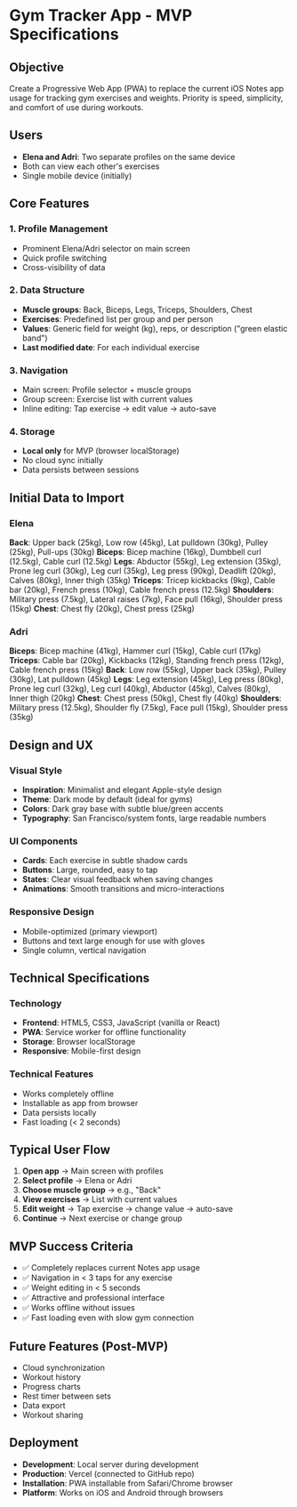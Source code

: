 # Gym Tracker App - MVP Specifications

## Objective
Create a Progressive Web App (PWA) to replace the current iOS Notes app usage for tracking gym exercises and weights. Priority is speed, simplicity, and comfort of use during workouts.

## Users
- **Elena and Adri**: Two separate profiles on the same device
- Both can view each other's exercises
- Single mobile device (initially)

## Core Features

### 1. Profile Management
- Prominent Elena/Adri selector on main screen
- Quick profile switching
- Cross-visibility of data

### 2. Data Structure
- **Muscle groups**: Back, Biceps, Legs, Triceps, Shoulders, Chest
- **Exercises**: Predefined list per group and per person
- **Values**: Generic field for weight (kg), reps, or description ("green elastic band")
- **Last modified date**: For each individual exercise

### 3. Navigation
- Main screen: Profile selector + muscle groups
- Group screen: Exercise list with current values
- Inline editing: Tap exercise → edit value → auto-save

### 4. Storage
- **Local only** for MVP (browser localStorage)
- No cloud sync initially
- Data persists between sessions

## Initial Data to Import

### Elena
**Back**: Upper back (25kg), Low row (45kg), Lat pulldown (30kg), Pulley (25kg), Pull-ups (30kg)
**Biceps**: Bicep machine (16kg), Dumbbell curl (12.5kg), Cable curl (12.5kg)
**Legs**: Abductor (55kg), Leg extension (35kg), Prone leg curl (30kg), Leg curl (35kg), Leg press (90kg), Deadlift (20kg), Calves (80kg), Inner thigh (35kg)
**Triceps**: Tricep kickbacks (9kg), Cable bar (20kg), French press (10kg), Cable french press (12.5kg)
**Shoulders**: Military press (7.5kg), Lateral raises (7kg), Face pull (16kg), Shoulder press (15kg)
**Chest**: Chest fly (20kg), Chest press (25kg)

### Adri
**Biceps**: Bicep machine (41kg), Hammer curl (15kg), Cable curl (17kg)
**Triceps**: Cable bar (20kg), Kickbacks (12kg), Standing french press (12kg), Cable french press (15kg)
**Back**: Low row (55kg), Upper back (35kg), Pulley (30kg), Lat pulldown (45kg)
**Legs**: Leg extension (45kg), Leg press (80kg), Prone leg curl (32kg), Leg curl (40kg), Abductor (45kg), Calves (80kg), Inner thigh (20kg)
**Chest**: Chest press (50kg), Chest fly (40kg)
**Shoulders**: Military press (12.5kg), Shoulder fly (7.5kg), Face pull (15kg), Shoulder press (35kg)

## Design and UX

### Visual Style
- **Inspiration**: Minimalist and elegant Apple-style design
- **Theme**: Dark mode by default (ideal for gyms)
- **Colors**: Dark gray base with subtle blue/green accents
- **Typography**: San Francisco/system fonts, large readable numbers

### UI Components
- **Cards**: Each exercise in subtle shadow cards
- **Buttons**: Large, rounded, easy to tap
- **States**: Clear visual feedback when saving changes
- **Animations**: Smooth transitions and micro-interactions

### Responsive Design
- Mobile-optimized (primary viewport)
- Buttons and text large enough for use with gloves
- Single column, vertical navigation

## Technical Specifications

### Technology
- **Frontend**: HTML5, CSS3, JavaScript (vanilla or React)
- **PWA**: Service worker for offline functionality
- **Storage**: Browser localStorage
- **Responsive**: Mobile-first design

### Technical Features
- Works completely offline
- Installable as app from browser
- Data persists locally
- Fast loading (< 2 seconds)

## Typical User Flow

1. **Open app** → Main screen with profiles
2. **Select profile** → Elena or Adri
3. **Choose muscle group** → e.g., "Back"
4. **View exercises** → List with current values
5. **Edit weight** → Tap exercise → change value → auto-save
6. **Continue** → Next exercise or change group

## MVP Success Criteria
- ✅ Completely replaces current Notes app usage
- ✅ Navigation in < 3 taps for any exercise
- ✅ Weight editing in < 5 seconds
- ✅ Attractive and professional interface
- ✅ Works offline without issues
- ✅ Fast loading even with slow gym connection

## Future Features (Post-MVP)
- Cloud synchronization
- Workout history
- Progress charts
- Rest timer between sets
- Data export
- Workout sharing

## Deployment
- **Development**: Local server during development
- **Production**: Vercel (connected to GitHub repo)
- **Installation**: PWA installable from Safari/Chrome browser
- **Platform**: Works on iOS and Android through browsers